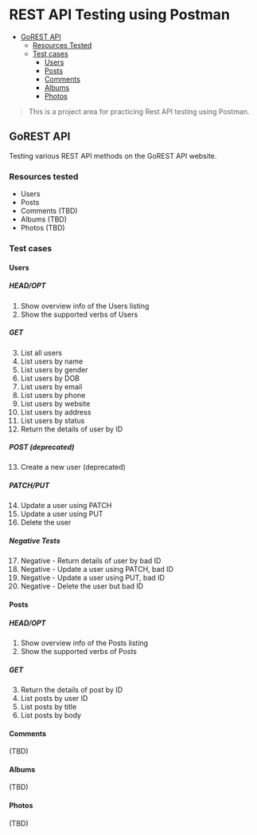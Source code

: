 
# REST API Testing using Postman

  * [GoREST API](#gorest-api)
    + [Resources Tested](#resources-tested-)
    + [Test cases](#test-cases-)
      - [Users](#users)
      - [Posts](#posts)
      - [Comments](#comments)
      - [Albums](#albums)
      - [Photos](#photos)
	  


> This is a project area for practicing Rest API testing using Postman.

## GoREST API
Testing various REST API methods on the GoREST API website.

### Resources tested
  * Users
  * Posts
  * Comments (TBD)
  * Albums (TBD)
  * Photos (TBD)

### Test cases

####  Users
##### HEAD/OPT
  1. Show overview info of the Users listing
  2. Show the supported verbs of Users
##### GET
  3. List all users
  4. List users by name
  5. List users by gender
  6. List users by DOB
  7. List users by email
  8. List users by phone
  9. List users by website
  10. List users by address
  11. List users by status
  12. Return the details of user by ID
##### POST (deprecated)
  13. Create a new user (deprecated)
##### PATCH/PUT
  14. Update a user using PATCH
  15. Update a user using PUT
  16. Delete the user
##### Negative Tests
  17. Negative - Return details of user by bad ID
  18. Negative - Update a user using PATCH, bad ID
  19. Negative - Update a user using PUT, bad ID
  20. Negative - Delete the user but bad ID
  
#### Posts
##### HEAD/OPT
  1. Show overview info of the Posts listing
  2. Show the supported verbs of Posts
##### GET 
  3. Return the details of post by ID
  4. List posts by user ID
  5. List posts by title
  6. List posts by body
  
#### Comments
  (TBD)
  
#### Albums
  (TBD)
  
#### Photos
  (TBD)
  